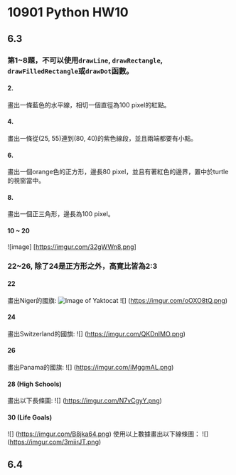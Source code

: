 # 10901 Python HW10

## 6.3
### 第1~8題，不可以使用`drawLine`, `drawRectangle`, `drawFilledRectangle`或`drawDot`函數。

#### 2.
畫出一條藍色的水平線，相切一個直徑為100 pixel的紅點。

#### 4.
畫出一條從(25, 55)連到(80, 40)的紫色線段，並且兩端都要有小點。

#### 6.
畫出一個orange色的正方形，邊長80 pixel，並且有著紅色的邊界，置中於turtle的視窗當中。

#### 8.
畫出一個正三角形，邊長為100 pixel。

#### 10 ~ 20
![image] [https://imgur.com/32gWWn8.png]

### 22~26, 除了24是正方形之外，高寛比皆為2:3
#### 22
畫出Niger的國旗:
![Image of Yaktocat](https://octodex.github.com/images/yaktocat.png)
![] (https://imgur.com/oOXO8tQ.png)

#### 24
畫出Switzerland的國旗:
![] (https://imgur.com/QKDnIMO.png)

#### 26
畫出Panama的國旗:
![] (https://imgur.com/iMggmAL.png)

#### 28 (High Schools)
畫出以下長條圖:
![] (https://imgur.com/N7vCgyY.png)

#### 30 (Life Goals)
![] (https://imgur.com/B8jka64.png)
使用以上數據畫出以下線條圖：
![] (https://imgur.com/3miirJT.png)



## 6.4
